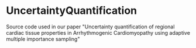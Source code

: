 # UncertaintyQuantification
Source code used in our paper "Uncertainty quantification of regional cardiac tissue properties in Arrhythmogenic Cardiomyopathy using adaptive multiple importance sampling"
